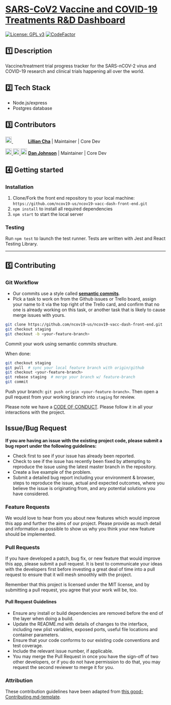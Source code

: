# [SARS-CoV2 Vaccine and COVID-19 Treatments R&D Dashboard](https://vaccine.ncov19.us)

[![License: GPL v3](https://img.shields.io/badge/License-GPLv3-blue.svg)](https://www.gnu.org/licenses/gpl-3.0)
[![CodeFactor](https://www.codefactor.io/repository/github/ncov19-us/ncov19-vacc-dash-back-end/badge)](https://www.codefactor.io/repository/github/ncov19-us/ncov19-vacc-dash-back-end)

## 1️⃣ Description

Vaccine/treatment trial progress tracker for the SARS-nCOV-2 virus and COVID-19 research and clinical trials happening all over the world.

## 2️⃣ Tech Stack 

- Node.js/express
- Postgres database

## 3️⃣ Contributors

[<img src="https://github.com/favicon.ico" width="20"> ](https://github.com/ljh-c)    &nbsp;&nbsp;&nbsp;&nbsp;&nbsp;&nbsp;&nbsp;&nbsp;&nbsp;&nbsp;&nbsp;   **[Lillian Cha](https://github.com/ljh-c)**    |    Maintainer | Core Dev

[<img src="https://github.com/favicon.ico" width="20"> ](https://github.com/danimal-johnson)    [ <img src="https://static.licdn.com/sc/h/al2o9zrvru7aqj8e1x2rzsrca" width="20"> ](https://www.linkedin.com/in/dan-johnson-489b151/)    [<img src="https://twitter.com/favicon.ico" width="20">](https://twitter.com/)    **[Dan Johnson](https://github.com/danimal-johnson)**    |    Maintainer | Core Dev

## 4️⃣ Getting started

### Installation

1. Clone/Fork the front end repository to your local machine: `https://github.com/ncov19-us/ncov19-vacc-dash-front-end.git`
2.  `npm install` to install all required dependencies
3.  `npm start` to start the local server

### Testing

Run `npm test` to launch the test runner. Tests are written with Jest and React Testing Library.

---

## 5️⃣ Contributing

### Git Workflow

- Our commits use a style called **[semantic commits](https://seesparkbox.com/foundry/semantic_commit_messages)**. 
- Pick a task to work on from the Github issues or Trello board, assign your name to it via the top right of the Trello card, and confirm that no one is already working on this task, or another task that is likely to cause merge issues with yours.

```sh
git clone https://github.com/ncov19-us/ncov19-vacc-dash-front-end.git
git checkout staging
git checkout -b <your-feature-branch>
```
Commit your work using semantic commits structure.

When done:
```sh
git checkout staging
git pull  # sync your local feature branch with origin/github
git checkout <your-feature-branch>
git rebase staging  # merge your branch w/ feature-branch
git commit
```

Push your branch: `git push origin <your-feature-branch>`. Then open a pull request from your working branch into `staging` for review.

Please note we have a [CODE OF CONDUCT](./CODE_OF_CONDUCT.md). Please follow it in all your interactions with the project.

## Issue/Bug Request

**If you are having an issue with the existing project code, please submit a bug report under the following guidelines:**

- Check first to see if your issue has already been reported.
- Check to see if the issue has recently been fixed by attempting to reproduce the issue using the latest master branch in the repository.
- Create a live example of the problem.
- Submit a detailed bug report including your environment & browser, steps to reproduce the issue, actual and expected outcomes, where you believe the issue is originating from, and any potential solutions you have considered.

### Feature Requests

We would love to hear from you about new features which would improve this app and further the aims of our project. Please provide as much detail and information as possible to show us why you think your new feature should be implemented.

### Pull Requests

If you have developed a patch, bug fix, or new feature that would improve this app, please submit a pull request. It is best to communicate your ideas with the developers first before investing a great deal of time into a pull request to ensure that it will mesh smoothly with the project.

Remember that this project is licensed under the MIT license, and by submitting a pull request, you agree that your work will be, too.

#### Pull Request Guidelines

- Ensure any install or build dependencies are removed before the end of the layer when doing a build.
- Update the README.md with details of changes to the interface, including new plist variables, exposed ports, useful file locations and container parameters.
- Ensure that your code conforms to our existing code conventions and test coverage.
- Include the relevant issue number, if applicable.
- You may merge the Pull Request in once you have the sign-off of two other developers, or if you do not have permission to do that, you may request the second reviewer to merge it for you.

### Attribution

These contribution guidelines have been adapted from [this good-Contributing.md-template](https://gist.github.com/PurpleBooth/b24679402957c63ec426).
